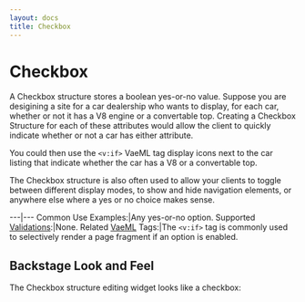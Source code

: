 ```yaml
---
layout: docs
title: Checkbox
---
```


# Checkbox

A Checkbox structure stores a boolean yes-or-no value. Suppose you are
desigining a site for a car dealership who wants to display, for each
car, whether or not it has a V8 engine or a convertable top. Creating a
Checkbox Structure for each of these attributes would allow the client
to quickly indicate whether or not a car has either attribute.

You could then use the `<v:if>` VaeML tag display icons next to the car
listing that indicate whether the car has a V8 or a convertable top.

The Checkbox structure is also often used to allow your clients to
toggle between different display modes, to show and hide navigation
elements, or anywhere else where a yes or no choice makes sense.

---|---
Common Use Examples:|Any yes-or-no option.
Supported [Validations](#validations):|None.
Related [VaeML](#vaeml) Tags:|The `<v:if>` tag is commonly used to selectively render a page fragment if an option is enabled.

## Backstage Look and Feel

The Checkbox structure editing widget looks like a checkbox:
